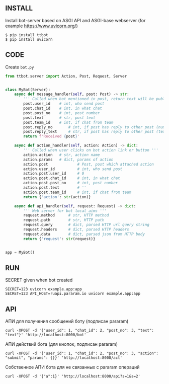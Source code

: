 ## INSTALL

Install bot-server based on ASGI API and ASGI-base webserver (for example https://www.uvicorn.org/)

```
$ pip install ttbot
$ pip install uvicorn  
```


## CODE

Create `bot.py`

```python
from ttbot.server import Action, Post, Request, Server


class MyBot(Server):
    async def message_handler(self, post: Post) -> str:
        ''' Called when bot mentioned in post, return text will be published as reply post '''
        post.user_id    # int, who send post
        post.chat_id    # int, in what chat
        post.post_no    # int, post number
        post.text       # str, post text
        post.team_id    # int, if chat from team
        post.reply_no       # int, if post has reply to other post (number)
        post.reply_text     # str, if post has reply to other post (text)
        return f'Received {post}'

    async def action_handler(self, action: Action) -> dict:
        ''' Called when user clicks on bot action link or button '''
        action.action   # str, action name
        action.params   # dict, params of action
        action.post             # Post, post which attached action
        action.user_id          # int, who send post
        action.post.user_id     # 0
        action.post.chat_id     # int, in what chat
        action.post.post_no     # int, post number
        action.post.text        # ''
        action.post.team_id     # int, if chat from team
        return {'action': str(action)}

    async def api_handler(self, request: Request) -> dict:
        ''' Web server for bot local aims '''
        request.method      # str, HTTP method
        request.path        # str, HTTP path
        request.query       # dict, parsed HTTP url query string
        request.headers     # dict, parsed HTTP headers
        request.data        # dict, parsed json from HTTP body
        return {'request': str(request)}


app = MyBot()
```


## RUN

SECRET given when bot created

```
SECRET=123 uvicorn example.app:app
SECRET=123 API_HOST=ruapi.pararam.io uvicorn example.app:app
```


## API

АПИ для получения сообщений боту (подписан pararam)

```
curl -XPOST -d '{"user_id": 1, "chat_id": 2, "post_no": 3, "text": "text"}' 'http://localhost:8000/bot'
```

АПИ действий бота (для кнопок, подписан pararam)

```
curl -XPOST -d '{"user_id": 1, "chat_id": 2, "post_no": 3, "action": "submit", "params": {}}' 'http://localhost:8000/act'
```

Собственное АПИ бота для не связанных с pararam операций

```
curl -XPOST -d '{"a":1}' 'http://localhost:8000/api?s=1&s=2'
```
